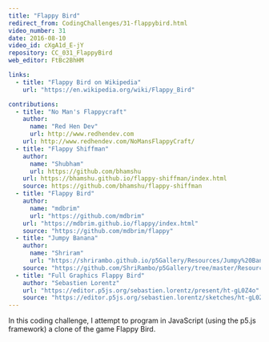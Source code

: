 ```yaml
---
title: "Flappy Bird"
redirect_from: CodingChallenges/31-flappybird.html
video_number: 31
date: 2016-08-10
video_id: cXgA1d_E-jY
repository: CC_031_FlappyBird
web_editor: FtBc2BhHM

links:
  - title: "Flappy Bird on Wikipedia"
    url: "https://en.wikipedia.org/wiki/Flappy_Bird"

contributions:
  - title: "No Man's Flappycraft"
    author:
      name: "Red Hen Dev"
      url: http://www.redhendev.com
    url: http://www.redhendev.com/NoMansFlappyCraft/
  - title: "Flappy Shiffman"
    author:
      name: "Shubham"
      url: https://github.com/bhamshu
    url: https://bhamshu.github.io/flappy-shiffman/index.html
    source: https://github.com/bhamshu/flappy-shiffman
  - title: "Flappy Bird"
    author:
      name: "mdbrim"
      url: "https://github.com/mdbrim"
    url: "https://mdbrim.github.io/flappy/index.html"
    source: "https://github.com/mdbrim/flappy"
  - title: "Jumpy Banana"
    author:
      name: "Shriram"
      url: "https://shrirambo.github.io/p5Gallery/Resources/Jumpy%20Banana/index.html"
    source: "https://github.com/ShriRambo/p5Gallery/tree/master/Resources/Jumpy%20Banana"
  - title: "Full Graphics Flappy Bird"
    author: "Sebastien Lorentz"
    url: "https://editor.p5js.org/sebastien.lorentz/present/ht-gL0Z4o"
    source: "https://editor.p5js.org/sebastien.lorentz/sketches/ht-gL0Z4o"
---
```

In this coding challenge, I attempt to program in JavaScript (using the p5.js framework) a clone of the game Flappy Bird.

